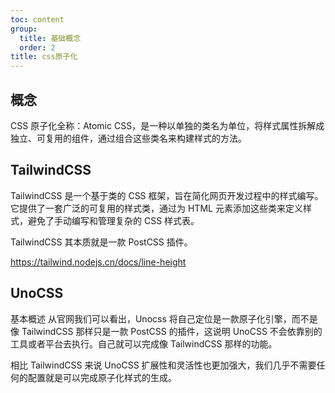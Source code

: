 ```yaml
---
toc: content
group:
  title: 基础概念
  order: 2
title: css原子化
---
```


## 概念

CSS 原子化全称：Atomic CSS，是一种以单独的类名为单位，将样式属性拆解成独立、可复用的组件，通过组合这些类名来构建样式的方法。

## TailwindCSS

TailwindCSS 是一个基于类的 CSS 框架，旨在简化网页开发过程中的样式编写。它提供了一套广泛的可复用的样式类，通过为 HTML 元素添加这些类来定义样式，避免了手动编写和管理复杂的 CSS 样式表。

TailwindCSS 其本质就是一款 PostCSS 插件。

https://tailwind.nodejs.cn/docs/line-height

## UnoCSS

基本概述
从官网我们可以看出，Unocss 将自己定位是一款原子化引擎，而不是像 TailwindCSS 那样只是一款 PostCSS 的插件，这说明 UnoCSS 不会依靠别的工具或者平台去执行。自己就可以完成像 TailwindCSS 那样的功能。

相比 TailwindCSS 来说 UnoCSS 扩展性和灵活性也更加强大，我们几乎不需要任何的配置就是可以完成原子化样式的生成。
